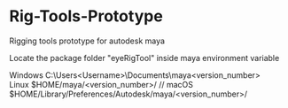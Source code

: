 # Rig-Tools-Prototype
Rigging tools prototype for autodesk maya

Locate the package folder "eyeRigTool" inside maya environment variable

Windows	C:\Users\<Username>\Documents\maya\<version_number>\
Linux	$HOME/maya/<version_number>/ //
macOS	$HOME/Library/Preferences/Autodesk/maya/<version_number>/
